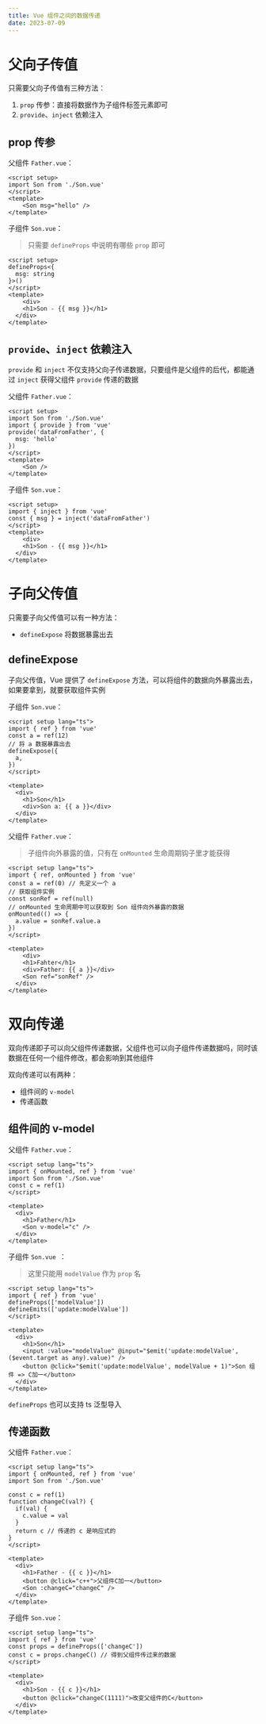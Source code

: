 ```yaml
---
title: Vue 组件之间的数据传递
date: 2023-07-09
---
```


# 父向子传值

只需要父向子传值有三种方法：

1. `prop` 传参：直接将数据作为子组件标签元素即可
2. `provide`、`inject` 依赖注入

## prop 传参

父组件 `Father.vue`：

```vue
<script setup>
import Son from './Son.vue'
</script>
<template>
	<Son msg="hello" />
</template>
```

子组件 `Son.vue`：

> 只需要 `defineProps` 中说明有哪些 `prop` 即可

```vue
<script setup>
defineProps<{
  msg: string
}>()
</script>
<template>
	<div>
    <h1>Son - {{ msg }}</h1>
  </div>
</template>
```

## `provide`、`inject` 依赖注入

`provide` 和 `inject` 不仅支持父向子传递数据，只要组件是父组件的后代，都能通过 `inject` 获得父组件 `provide` 传递的数据

父组件 `Father.vue`：

```vue
<script setup>
import Son from './Son.vue'
import { provide } from 'vue'
provide('dataFromFather', {
  msg: 'hello'
})
</script>
<template>
	<Son />
</template>
```

子组件 `Son.vue`：

```vue
<script setup>
import { inject } from 'vue'
const { msg } = inject('dataFromFather')
</script>
<template>
	<div>
    <h1>Son - {{ msg }}</h1>
  </div>
</template>
```



# 子向父传值

只需要子向父传值可以有一种方法：

- `defineExpose` 将数据暴露出去

## defineExpose

子向父传值，Vue 提供了 `defineExpose` 方法，可以将组件的数据向外暴露出去，如果要拿到，就要获取组件实例

子组件 `Son.vue`：

```vue
<script setup lang="ts">
import { ref } from 'vue'
const a = ref(12)
// 将 a 数据暴露出去
defineExpose({
  a,
})
</script>

<template>
  <div>
    <h1>Son</h1>
    <div>Son a: {{ a }}</div>
  </div>
</template>
```

父组件 `Father.vue`：

> 子组件向外暴露的值，只有在 `onMounted` 生命周期钩子里才能获得

```vue
<script setup lang="ts">
import { ref, onMounted } from 'vue'
const a = ref(0) // 先定义一个 a
// 获取组件实例
const sonRef = ref(null)
// onMounted 生命周期中可以获取到 Son 组件向外暴露的数据
onMounted(() => {
  a.value = sonRef.value.a
})
</script>

<template>
	<div>
    <h1>Fahter</h1>
    <div>Father: {{ a }}</div>
    <Son ref="sonRef" />
  </div>
</template>
```

# 双向传递

双向传递即子可以向父组件传递数据，父组件也可以向子组件传递数据吗，同时该数据在任何一个组件修改，都会影响到其他组件

双向传递可以有两种：

- 组件间的 `v-model`
- 传递函数

## 组件间的 v-model

父组件 `Father.vue`：

```vue
<script setup lang="ts">
import { onMounted, ref } from 'vue'
import Son from './Son.vue'
const c = ref(1)
</script>

<template>
  <div>
    <h1>Father</h1>
    <Son v-model="c" />
  </div>
</template>
```

子组件 `Son.vue `：

> 这里只能用 `modelValue` 作为 `prop` 名

```vue
<script setup lang="ts">
import { ref } from 'vue'
defineProps(['modelValue'])
defineEmits(['update:modelValue'])
</script>

<template>
  <div>
    <h1>Son</h1>
    <input :value="modelValue" @input="$emit('update:modelValue', ($event.target as any).value)" />
    <button @click="$emit('update:modelValue', modelValue + 1)">Son 组件 => C加一</button>
  </div>
</template>
```

`defineProps` 也可以支持 ts 泛型导入

## 传递函数

父组件 `Father.vue`：

```vue
<script setup lang="ts">
import { onMounted, ref } from 'vue'
import Son from './Son.vue'

const c = ref(1)
function changeC(val?) {
  if(val) {
    c.value = val
  }
  return c // 传递的 c 是响应式的
}
</script>

<template>
  <div>
    <h1>Father - {{ c }}</h1>
    <button @click="c++">父组件C加一</button>
    <Son :changeC="changeC" />
  </div>
</template>
```

子组件 `Son.vue`：

```vue
<script setup lang="ts">
import { ref } from 'vue'
const props = defineProps(['changeC'])
const c = props.changeC() // 得到父组件传过来的数据
</script>

<template>
  <div>
    <h1>Son - {{ c }}</h1>
    <button @click="changeC(1111)">改变父组件的C</button>
  </div>
</template>
```
